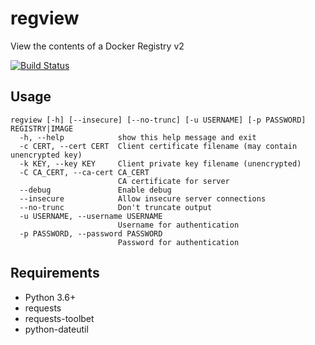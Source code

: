 # regview

View the contents of a Docker Registry v2

[![Build Status](https://travis-ci.org/ricardobranco777/regview.svg?branch=master)](https://travis-ci.org/ricardobranco777/regview)

## Usage

```
regview [-h] [--insecure] [--no-trunc] [-u USERNAME] [-p PASSWORD] REGISTRY|IMAGE
  -h, --help            show this help message and exit
  -c CERT, --cert CERT  Client certificate filename (may contain unencrypted key)
  -k KEY, --key KEY     Client private key filename (unencrypted)
  -C CA_CERT, --ca-cert CA_CERT
                        CA certificate for server
  --debug               Enable debug
  --insecure            Allow insecure server connections
  --no-trunc            Don't truncate output
  -u USERNAME, --username USERNAME
                        Username for authentication
  -p PASSWORD, --password PASSWORD
                        Password for authentication
```

## Requirements

- Python 3.6+
- requests
- requests-toolbet
- python-dateutil
